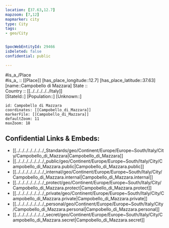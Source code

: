 ```yaml
---
location: [37.63,12.7] 
mapzoom: [7,12] 
mapmarker: city 
type: City
tags:
- geo/City


SpocWebEntityId: 29466
isDeleted: false
confidential: public

---
```

#is_a_/Place  
#is_a_ :: [[Place]] 
[has_place_longitude::12.7] 
[has_place_latitude::37.63] 
[name::Campobello di Mazzara] 
State ::  
Country :: [[../../../../../Italy]]  
[StateId::] 
[Population::] 
[Unknown::] 


```leaflet
id: Campobello di Mazzara
coordinates: [[Campobello_di_Mazzara]] 
markerFile: [[Campobello_di_Mazzara]] 
defaultZoom: 11 
maxZoom: 18
```


## Confidential Links & Embeds: 
- [[../../../../../../../_Standards/geo/Continent/Europe/Europe~South/Italy/City/Campobello_di_Mazzara|Campobello_di_Mazzara]] 
- [[../../../../../../../_public/geo/Continent/Europe/Europe~South/Italy/City/Campobello_di_Mazzara.public|Campobello_di_Mazzara.public]] 
- [[../../../../../../../_internal/geo/Continent/Europe/Europe~South/Italy/City/Campobello_di_Mazzara.internal|Campobello_di_Mazzara.internal]] 
- [[../../../../../../../_protect/geo/Continent/Europe/Europe~South/Italy/City/Campobello_di_Mazzara.protect|Campobello_di_Mazzara.protect]] 
- [[../../../../../../../_private/geo/Continent/Europe/Europe~South/Italy/City/Campobello_di_Mazzara.private|Campobello_di_Mazzara.private]] 
- [[../../../../../../../_personal/geo/Continent/Europe/Europe~South/Italy/City/Campobello_di_Mazzara.personal|Campobello_di_Mazzara.personal]] 
- [[../../../../../../../_secret/geo/Continent/Europe/Europe~South/Italy/City/Campobello_di_Mazzara.secret|Campobello_di_Mazzara.secret]] 
